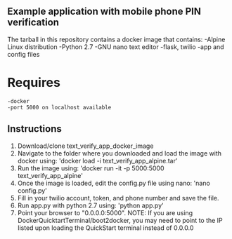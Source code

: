 ## Example application with mobile phone PIN verification
The tarball in this repository contains a docker image that contains:
	-Alpine Linux distribution
	-Python 2.7
	-GNU nano text editor
	-flask, twilio
	-app and config files

# Requires
    -docker
	-port 5000 on localhost available
	
## Instructions
1. Download/clone text_verify_app_docker_image
2. Navigate to the folder where you downloaded and load the image with docker using:
	 'docker load -i text_verify_app_alpine.tar'
3. Run the image using:
     'docker run -it -p 5000:5000 text_verify_app_alpine'
4. Once the image is loaded, edit the config.py file using nano:
	 'nano config.py'
5. Fill in your twilio account, token, and phone number and save the file.
6. Run app.py with python 2.7 using:
	 'python app.py'
7. Point your browser to "0.0.0.0:5000".
NOTE: If you are using DockerQuicktartTerminal/boot2docker, 
	  you may need to point to the IP listed upon loading the QuickStart terminal
	  instead of 0.0.0.0
